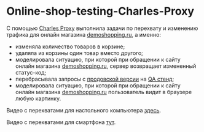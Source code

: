 # Online-shop-testing-Charles-Proxy

С помощью [Charles Proxy](https://www.charlesproxy.com) выполнила задачи по перехвату и изменению трафика для онлайн магазина [demoshopping.ru](https://demoshopping.ru/), а именно:
   + изменяла  количество товаров в корзине;
   + удаляла из корзины один товар вместо другого;
   + моделировала ситуацию, при которой при обращении к сайту онлайн магазина [demoshopping.ru](https://demoshopping.ru/), сервер возвращает измененный статус-код;
   + перебрасывала запросы с [продовской версии](https://demoshopping.ru) на [QA стенд](https://qa.demoshopping.ru);
   + моделировала ситуацию, при которой при обращении к сайту онлайн магазина [demoshopping.ru](https://demoshopping.ru/) пользователь видит в браузере любую картинку.
  

Видео с перехватами для настольного компьютера [здесь](https://drive.google.com/drive/folders/1jORUFQB70ZA9Mo18J6QDeMCvNGQICyPH).

Видео с перехватами для смартфона [тут](https://drive.google.com/drive/folders/19MZ3bJhdBJdonvrss_qAK123yllBeJjE).
